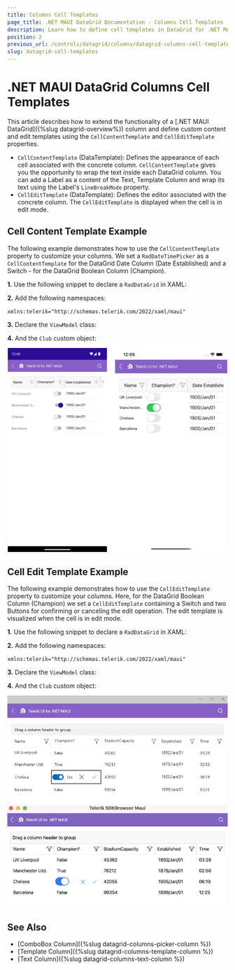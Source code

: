 ```yaml
---
title: Columns Cell Templates
page_title: .NET MAUI DataGrid Documentation - Columns Cell Templates
description: Learn how to define cell templates in DataGrid for .NET MAUI columns.
position: 2
previous_url: /controls/datagrid/columns/datagrid-columns-cell-templates
slug: datagrid-cell-templates
---
```


# .NET MAUI DataGrid Columns Cell Templates

This article describes how to extend the functionality of a [.NET MAUI DataGrid]({%slug datagrid-overview%}) column and define custom content and edit templates using the `CellContentTemplate` and `CellEditTemplate` properties.

* `CellContentTemplate` (DataTemplate): Defines the appearance of each cell associated with the concrete column. `CellContentTemplate` gives you the opportunity to wrap the text inside each DataGrid column. You can add a Label as a content of the Text, Template Column and wrap its text using the Label's `LineBreakMode` property.
* `CellEditTemplate` (DataTemplate): Defines the editor associated with the concrete column. The `CellEditTemplate` is displayed when the cell is in edit mode.

## Cell Content Template Example

The following example demonstrates how to use the `CellContentTemplate` property to customize your columns. We set a `RadDateTimePicker` as a `CellContentTemplate` for the DataGrid Date Column (Date Established) and a Switch - for the DataGrid Boolean Column (Champion).

**1.** Use the following snippet to declare a `RadDataGrid` in XAML:

<snippet id='datagrid-columns-cellcontenttemplate-xaml' />

**2.** Add the following namespaces:

```XAML
xmlns:telerik="http://schemas.telerik.com/2022/xaml/maui"
```

**3.** Declare the `ViewModel` class:

<snippet id='datagrid-column-view-model' />

**4.** And the `Club` custom object:

<snippet id='datagrid-club-model' />

![DataGrid Cell Content Template](../images/datagrid-column-cell-content-template.png)

## Cell Edit Template Example

The following example demonstrates how to use the `CellEditTemplate` property to customize your columns. Here, for the DataGrid Boolean Column (Champion) we set a `CellEditTemplate` containing a Switch and two Buttons for confirming or canceling the edit operation. The edit template is visualized when the cell is in edit mode.

**1.** Use the following snippet to declare a `RadDataGrid` in XAML:

<snippet id='datagrid-columns-celledittemplate-xaml' />

**2.** Add the following namespaces:

```XAML
xmlns:telerik="http://schemas.telerik.com/2022/xaml/maui"
```

**3.** Declare the `ViewModel` class:

<snippet id='datagrid-column-view-model' />

**4.** And the `Club` custom object:

 <snippet id='datagrid-club-model' />

![DataGrid Cell Edit Template](../images/datagrid-column-cell-edit-template.png)

## See Also

- [ComboBox Column]({%slug datagrid-columns-picker-column %})
- [Template Column]({%slug datagrid-columns-template-column %})
- [Text Column]({%slug datagrid-columns-text-column %})
